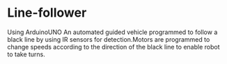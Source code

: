 # Line-follower
Using ArduinoUNO
An automated guided vehicle programmed to follow a black line by using IR sensors for detection.Motors are programmed to change speeds according to the direction of the black line to enable robot to take turns.
